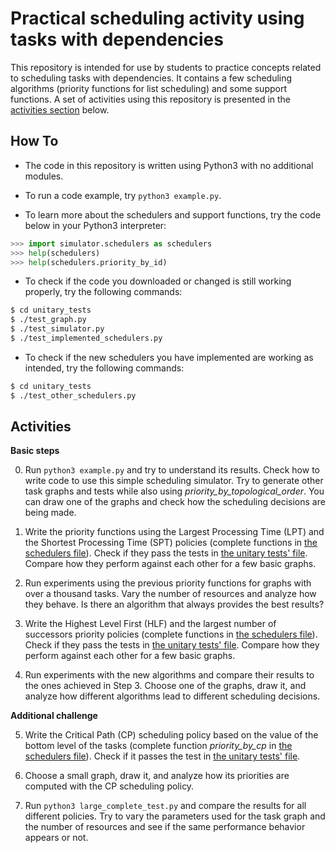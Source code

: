 # Practical scheduling activity using tasks with dependencies

This repository is intended for use by students to practice concepts related to scheduling tasks with dependencies.
It contains a few scheduling algorithms (priority functions for list scheduling) and some support functions.
A set of activities using this repository is presented in the [activities section](#activities) below.

## How To

- The code in this repository is written using Python3 with no additional modules.

- To run a code example, try `python3 example.py`.

- To learn more about the schedulers and support functions, try the code below in your Python3 interpreter:

```python
>>> import simulator.schedulers as schedulers
>>> help(schedulers)
>>> help(schedulers.priority_by_id)
```

- To check if the code you downloaded or changed is still working properly, try the following commands:

```bash
$ cd unitary_tests
$ ./test_graph.py 
$ ./test_simulator.py
$ ./test_implemented_schedulers.py
```

- To check if the new schedulers you have implemented are working as intended, try the following commands:

```bash
$ cd unitary_tests
$ ./test_other_schedulers.py 
```

## Activities

**Basic steps**

0. Run `python3 example.py` and try to understand its results. Check how to write code to use this simple scheduling simulator. Try to generate other task graphs and tests while also using *priority\_by\_topological\_order*. You can draw one of the graphs and check how the scheduling decisions are being made.

1. Write the priority functions using the Largest Processing Time (LPT) and the Shortest Processing Time (SPT) policies (complete functions in [the schedulers file](simulator/schedulers.py)). Check if they pass the tests in [the unitary tests' file](unitary_tests/test_other_schedulers.py). Compare how they perform against each other for a few basic graphs.

2. Run experiments using the previous priority functions for graphs with over a thousand tasks. Vary the number of resources and analyze how they behave. Is there an algorithm that always provides the best results?

3. Write the Highest Level First (HLF) and the largest number of successors priority policies (complete functions in [the schedulers file](simulator/schedulers.py)). Check if they pass the tests in [the unitary tests' file](unitary_tests/test_other_schedulers.py). Compare how they perform against each other for a few basic graphs.

4. Run experiments with the new algorithms and compare their results to the ones achieved in Step 3. Choose one of the graphs, draw it, and analyze how different algorithms lead to different scheduling decisions.

**Additional challenge**

5. Write the Critical Path (CP) scheduling policy based on the value of the bottom level of the tasks (complete function *priority\_by\_cp* in [the schedulers file](simulator/schedulers.py)). Check if it passes the test in [the unitary tests' file](unitary_tests/test_other_schedulers.py).

6. Choose a small graph, draw it, and analyze how its priorities are computed with the CP scheduling policy.

7. Run `python3 large_complete_test.py` and compare the results for all different policies. Try to vary the parameters used for the task graph and the number of resources and see if the same performance behavior appears or not.
